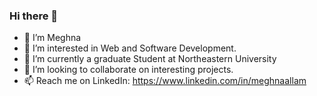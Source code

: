 ### Hi there 👋


- 👋 I’m Meghna
- 👀 I’m interested in Web and Software Development.
- 🌱 I’m currently a graduate Student at Northeastern University
- 💞️ I’m looking to collaborate on interesting projects.
- 📫 Reach me on LinkedIn: https://www.linkedin.com/in/meghnaallam

<!--
**meghnareddy1999/meghnareddy1999** is a ✨ _special_ ✨ repository because its `README.md` (this file) appears on your GitHub profile.

Here are some ideas to get you started:

- 🔭 I’m currently working on ...
- 🌱 I’m currently learning ...
- 👯 I’m looking to collaborate on ...
- 🤔 I’m looking for help with ...
- 💬 Ask me about ...
- 📫 How to reach me: ...
- 😄 Pronouns: ...
- ⚡ Fun fact: ...
-->
